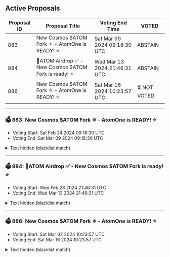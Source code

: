 ## Active Proposals

| Proposal ID | Proposal Title | Voting End Time | VOTED |
|-------------|----------------|-----------------|-------|
| 883 | New Cosmos $ATOM Fork ⚛️ - AtomOne is READY! ⭐ | Sat Mar 09 2024 09:18:30 UTC | ABSTAIN |
| 884 | 💎ATOM Airdrop ✅ - New Cosmos $ATOM Fork is ready! ⭐ | Wed Mar 13 2024 21:46:31 UTC | ABSTAIN |
| 886 | New Cosmos $ATOM Fork ⚛️ - AtomOne is READY! ⭐ | Sat Mar 16 2024 10:23:57 UTC | ⏳ NOT VOTED |

---

### 🗳 883: New Cosmos $ATOM Fork ⚛️ - AtomOne is READY! ⭐
- Voting Start: Sat Feb 24 2024 09:18:30 UTC
- Voting End: Sat Mar 09 2024 09:18:30 UTC

<details>
<summary>Text hidden (blacklist match)</summary>
 
</details>

---

### 🗳 884: 💎ATOM Airdrop ✅ - New Cosmos $ATOM Fork is ready! ⭐
- Voting Start: Wed Feb 28 2024 21:46:31 UTC
- Voting End: Wed Mar 13 2024 21:46:31 UTC

<details>
<summary>Text hidden (blacklist match)</summary>
 
</details>

---

### 🗳 886: New Cosmos $ATOM Fork ⚛️ - AtomOne is READY! ⭐
- Voting Start: Sat Mar 02 2024 10:23:57 UTC
- Voting End: Sat Mar 16 2024 10:23:57 UTC

<details>
<summary>Text hidden (blacklist match)</summary>
 
</details>
